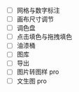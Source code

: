 - [ ] 网格与数字标注
- [ ] 画布尺寸调节
- [ ] 调色盘
- [ ] 点击填色与拖拽填色
- [ ] 油漆桶
- [ ] 图库
- [ ] 导出
- [ ] 图片转图样 pro
- [ ] 文生图 pro 